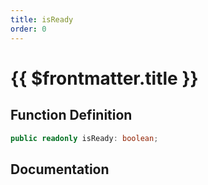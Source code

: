 ```yaml
---
title: isReady
order: 0
---
```


# {{ $frontmatter.title }}

## Function Definition

```ts
public readonly isReady: boolean;
```

## Documentation

<!--@include: ./parts/isReady.md-->

